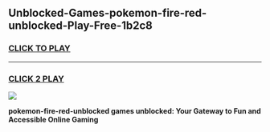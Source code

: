 
## Unblocked-Games-pokemon-fire-red-unblocked-Play-Free-1b2c8
<h3>
<a href="https://premium76.site?title=pokemon-fire-red-unblocked&ref=10A">CLICK TO PLAY</a></h3>
<hr>

<h3>
<a href="https://premium76.site?title=pokemon-fire-red-unblocked&ref=10A">CLICK 2 PLAY</a>
  
</h3>

<a href="https://premium76.site?title=pokemon-fire-red-unblocked&ref=10A"><img src="https://clearcache.store/games.png"></a>


**pokemon-fire-red-unblocked games unblocked: Your Gateway to Fun and Accessible Online Gaming**
